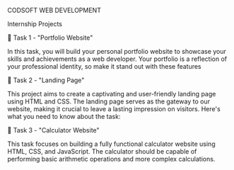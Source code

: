 CODSOFT WEB DEVELOPMENT

Internship Projects

📁 Task 1 - "Portfolio Website"

In this task, you will build your personal portfolio website to showcase your skills and achievements as a web developer. Your portfolio is a reflection of your professional identity, so make it stand out with these features

📄 Task 2 - "Landing Page"

This project aims to create a captivating and user-friendly landing page using HTML and CSS. The landing page serves as the gateway to our website, making it crucial to leave a lasting impression on visitors. Here's what you need to know about the task:

🧮 Task 3 - "Calculator Website"

This task focuses on building a fully functional calculator website using HTML, CSS, and JavaScript. The calculator should be capable of performing basic arithmetic operations and more complex calculations.
